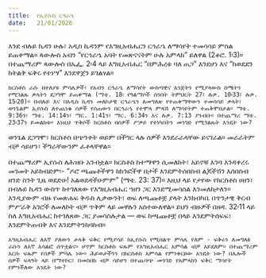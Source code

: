 ```yaml
---
title:  የኢየሱስ ርኅራኄ
date:   21/01/2026
---
```


እንደ ብሉይ ኪዳን ሁሉ፣ አዲስ ኪዳንም የእግዚአብሔርን ርኅራኄ ለማሳየት ተመሳሳይ ምስል ይጠቀማል። ጳውሎስ አብን “የርኅራኄ አባት የመጽናናትም ሁሉ አምላክ” ይለዋል (2ቆሮ. 1፡3)። በተጨማሪም ጳውሎስ በኤፌ. 2፡4 ላይ እግዚአብሔር “በምሕረቱ ባለ ጠጋ” እንደሆነ እና “ከወደደን ከትልቅ ፍቅሩ የተነሣ” እንደዋጀን ይገልፃል።

`ክርስቶስ ራሱ በተለያዩ ምሳሌዎች፣ የአብን ርኅራኄ ለማሳየት ውስጣዊና አንጀትን የሚያላውስ ስሜትን የሚገልጹ ቃላትን ደጋግሞ ይጠቀማል (ማቴ. 18፡ የጎልማሶች ሰንበት ትምህርት 27፣ ሉቃ. 10፡33፣ ሉቃ. 15፡20)። በብሉይ እና በአዲስ ኪዳን መለኮታዊ ርኅራኄን ለመግለጽ የተጠቀማቸውን ተመሳሳይ ቃላት፣ ወንጌልም ኢየሱስ ለተጨነቁ ሰዎች የሰጠውን በርኅራኄ የተሞላ ምላሽ ለማሳየትም ተጠቅሞበታል። ማቴ. 9:36ን፣ ማቴ. 14:14ን፣ ማር. 1:41ን፣ ማር. 6:34ን እና ሉቃ. 7:13 ያንብቡ። በተጨማሪ ማቴ. 23፡37ን ይመልከቱ። እነዚህ ጥቅሶች ክርስቶስ በሰዎች ሥቃይ የተነካበትን መንገድ የሚገልጹት እንዴት ነው?`


ወንጌል ደጋግሞ፣ ክርስቶስ በጭንቀት ወይም በችግር ላሉ ሰዎች እንደራራላቸው ይናገራል። መራራትም ብቻ ሳይሆን፣ ችግራቸውንም ፈቶላቸዋል።

በተጨማሪም ኢየሱስ ለሕዝቡ አንብቷል። ክርስቶስ ከተማዋን ሲመለከት፣ አይኖቹ እንባ እንዳቀረሩ መገመት አይከብድም፡- “ዶሮ ጫጩቶችዋን ከክንፎችዋ በታች እንደምትሰበስብ ልጆችሽን እሰበስብ ዘንድ ስንት ጊዜ ወደድሁ! አልወደዳችሁምም” (ማቴ. 23: 37)። እዚህ ላይ የታየው የክርስቶስ ሀዘን፣ በብሉይ ኪዳን ውስጥ ከተገለጸው የእግዚአብሔር ኀዘን ጋር እንደሚመሳሰል እንመለከታለን። እንዲያውም ብዙ የመጽሐፍ ቅዱስ ሊቃውንት፣ ወፍ ለጫጩቶቿ ያላት እንክብካቤ በጥንታዊ ቅርብ ምሥራቅ አገሮች ለመለኮት ብቻ ጥቅም ላይ መዋሉን አስተውለዋል። ይህን ብዙዎች በዘዳ. 32፡11 ላይ ስለ እግዚአብሔር ከተገለጸው ጋር ያመሳስሉታል — ወፍ ከጫጩቶቿ በላይ እንደምትሰፍፍ፣ እንደምትጠብቅ እና እንደምትንከባከብ።

`እግዚአብሔር ለእኛ ያለውን ታላቅ ፍቅር የሚያሳይ ከኢየሱስ የሚበልጥ ምሳሌ የለም - ፍቅሩን ለመግለፅ ራሱን ለእኛ አሳልፎ ሰጥቷልና። ሆኖም ክርስቶስ ፍጹም የእግዚአብሔር አምሳል ብቻ አይደለም። በተጨማሪም እርሱ ፍጹም የሰዎች ምሳሌ ነው። ሕይወታችንን በክርስቶስ አምሳል የምንቀርፀው አንዴት ነው? በሌሎች ሰዎች ፍላጎት ላይ በማተኮር፣ በመስበክ ብቻ ሳይሆን በተጨባጭ መንገድ የአምላክን ፍቅር ማሳየት የምንችለው እንዴት ነው?`